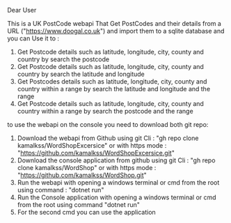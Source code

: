 Dear User

This is a UK PostCode webapi That Get PostCodes and their details from a URL ("https://www.doogal.co.uk") and import them to a sqlite database and you can Use it to :

1. Get Postcode details such as latitude, longitude, city, county and country by search the postcode
2. Get Postcode details such as latitude, longitude, city, county and country by search the latitude and longitude
3. Get Postcodes details such as latitude, longitude, city, county and country within a range by search the latitude and longitude and the range
4. Get Postcode details such as latitude, longitude, city, county and country within a range by search the postcode and the range

to use the webapi on the console you need to download both git repo:

1. Download the webapi from Github using git Cli : "gh repo clone kamalkss/WordShopExcersice" or with https mode : "https://github.com/kamalkss/WordShopExcersice.git"
2. Download the console application from github using git Cli : "gh repo clone kamalkss/WordShop" or with https mode : "https://github.com/kamalkss/WordShop.git"
3. Run the webapi with opening a windows terminal or cmd from  the root using command : "dotnet run"
4. Run the Console application with opening a windows terminal or cmd from the root using command "dotnet run"
5. For the second cmd you can use the application